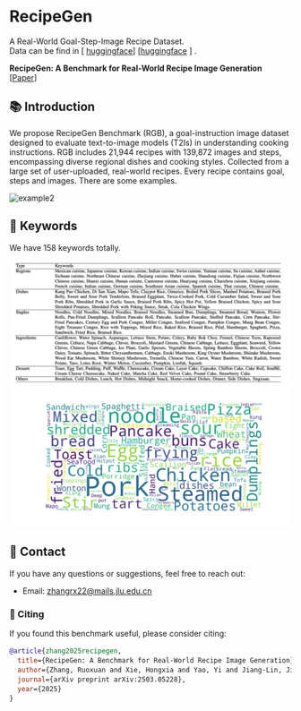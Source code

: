 # RecipeGen
A Real-World Goal-Step-Image Recipe Dataset. <br>
Data can be find in [ [huggingface](https://huggingface.co/datasets/RUOXUAN123/RecipeGen)] [[huggingface](https://1drv.ms/u/c/3de24ecbad483902/EUx9G_7wy45Mprq0CEqopcwBwOJsT4mCfy981LkUgPwNYQ) ] .

**RecipeGen: A Benchmark for Real-World Recipe Image Generation** [[Paper](https://arxiv.org/abs/2503.05228)] <br>

## 📚 Introduction
We propose RecipeGen Benchmark (RGB), a goal-instruction image dataset designed to evaluate text-to-image models (T2Is) in understanding cooking instructions. RGB includes 21,944 recipes with 139,872 images and steps, encompassing diverse regional dishes and cooking styles. Collected from a large set of user-uploaded, real-world recipes.
Every recipe contains goal, steps and images.
There are some examples.

![example2](images/example2.png)



## 🧪 Keywords
We have 158 keywords totally.

![keywords](images/keyword.png)
![keyword](images/keywords.jpg)


## 📧 Contact
If you have any questions or suggestions, feel free to reach out:

- Email: zhangrx22@mails.jlu.edu.cn
### 📝 Citing

If you found this benchmark useful, please consider citing:

```bibtex
@article{zhang2025recipegen,
  title={RecipeGen: A Benchmark for Real-World Recipe Image Generation},
  author={Zhang, Ruoxuan and Xie, Hongxia and Yao, Yi and Jiang-Lin, Jian-Yu and Wen, Bin and Lo, Ling and Shuai, Hong-Han and Li, Yung-Hui and Cheng, Wen-Huang},
  journal={arXiv preprint arXiv:2503.05228},
  year={2025}
}
```
